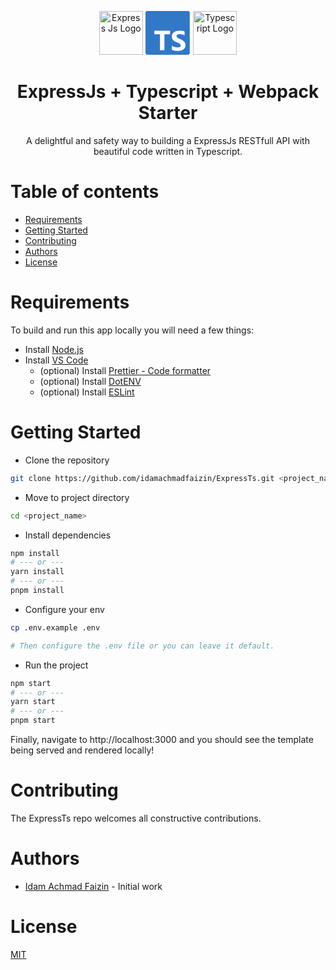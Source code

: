 <p align="center">
  <a scr="https://expressjs.com/">
      <img src="https://i.cloudup.com/zfY6lL7eFa-3000x3000.png" height="70" alt="Express Js Logo" title="Express Js Logo"/>
  </a>
  <a src="https://www.typescriptlang.org/">
    <svg fill="none" height="70" viewBox="0 0 27 26" xmlns="http://www.w3.org/2000/svg"><path clip-rule="evenodd" d="m.98608 0h24.32332c.5446 0 .9861.436522.9861.975v24.05c0 .5385-.4415.975-.9861.975h-24.32332c-.544597 0-.98608-.4365-.98608-.975v-24.05c0-.538478.441483-.975.98608-.975zm13.63142 13.8324v-2.1324h-9.35841v2.1324h3.34111v9.4946h2.6598v-9.4946zm1.0604 9.2439c.4289.2162.9362.3784 1.5218.4865.5857.1081 1.2029.1622 1.8518.1622.6324 0 1.2331-.0595 1.8023-.1784.5691-.1189 1.0681-.3149 1.497-.5879s.7685-.6297 1.0187-1.0703.3753-.9852.3753-1.6339c0-.4703-.0715-.8824-.2145-1.2365-.1429-.3541-.3491-.669-.6186-.9447-.2694-.2757-.5925-.523-.9692-.7419s-.8014-.4257-1.2743-.6203c-.3465-.1406-.6572-.2771-.9321-.4095-.275-.1324-.5087-.2676-.7011-.4054-.1925-.1379-.3409-.2838-.4454-.4379-.1045-.154-.1567-.3284-.1567-.523 0-.1784.0467-.3392.1402-.4824.0935-.1433.2254-.2663.3959-.369s.3794-.1824.6269-.2392c.2474-.0567.5224-.0851.8248-.0851.22 0 .4523.0162.697.0486.2447.0325.4908.0825.7382.15.2475.0676.4881.1527.7218.2555.2337.1027.4495.2216.6475.3567v-2.4244c-.4015-.1514-.84-.2636-1.3157-.3365-.4756-.073-1.0214-.1095-1.6373-.1095-.6268 0-1.2207.0662-1.7816.1987-.5609.1324-1.0544.3392-1.4806.6203s-.763.6392-1.0104 1.0743c-.2475.4352-.3712.9555-.3712 1.5609 0 .7731.2268 1.4326.6805 1.9785.4537.546 1.1424 1.0082 2.0662 1.3866.363.146.7011.2892 1.0146.4298.3134.1405.5842.2865.8124.4378.2282.1514.4083.3162.5403.4946s.198.3811.198.6082c0 .1676-.0413.323-.1238.4662-.0825.1433-.2076.2676-.3753.373s-.3766.1879-.6268.2473c-.2502.0595-.5431.0892-.8785.0892-.5719 0-1.1383-.0986-1.6992-.2959-.5608-.1973-1.0805-.4933-1.5589-.8879z" fill="#3178c6" fill-rule="evenodd"></path></svg>
  </a>
  <a src="https://webpack.js.org/">
    <img src="https://webpack.js.org/site-logo.1fcab817090e78435061.svg" height="70" alt="Typescript Logo" title="Typescript Logo" />
  </a>
</p>

<h1 align="center">
  <a src="https://expressjs.com/">ExpressJs</a>
  +
  <a src="https://www.typescriptlang.org/">Typescript</a>
  +
  <a src="https://webpack.js.org/">Webpack</a>
  Starter
</h1>

<p align="center">
  A delightful and safety way to building a ExpressJs RESTfull API with beautiful code written in Typescript.
</p>

<!-- [![NPM Version][npm-version-image]][npm-url] -->
<!-- [![NPM Install Size][npm-install-size-image]][npm-install-size-url] -->
<!-- [![NPM Downloads][npm-downloads-image]][npm-downloads-url] -->

# Table of contents

- [Requirements](#requirements)
- [Getting Started](#getting-started)
- [Contributing](#contributing)
- [Authors](#authors)
- [License](#license)

# Requirements

To build and run this app locally you will need a few things:

- Install [Node.js](https://nodejs.org/)
- Install [VS Code](https://code.visualstudio.com/)
  - (optional) Install [Prettier - Code formatter](https://marketplace.visualstudio.com/items?itemName=esbenp.prettier-vscode)
  - (optional) Install [DotENV](https://marketplace.visualstudio.com/items?itemName=mikestead.dotenv)
  - (optional) Install [ESLint](https://marketplace.visualstudio.com/items?itemName=dbaeumer.vscode-eslint)

# Getting Started

- Clone the repository

```bash
git clone https://github.com/idamachmadfaizin/ExpressTs.git <project_name>
```

- Move to project directory

```bash
cd <project_name>
```

- Install dependencies

```bash
npm install
# --- or ---
yarn install
# --- or ---
pnpm install
```

- Configure your env

```bash
cp .env.example .env

# Then configure the .env file or you can leave it default.
```

- Run the project

```bash
npm start
# --- or ---
yarn start
# --- or ---
pnpm start
```

Finally, navigate to http://localhost:3000 and you should see the template being served and rendered locally!

# Contributing

The ExpressTs repo welcomes all constructive contributions.

# Authors

- [Idam Achmad Faizin](https://github.com/idamachmadfaizin) - Initial work

# License

[MIT](LICENSE)

<!-- [npm-downloads-url]: https://npmcharts.com/compare/express?minimal=true -->

<!-- [npm-install-size-url]: https://packagephobia.com/result?p=express -->

[npm-url]: https://npmjs.org/package/express
[npm-version-image]: https://badgen.net/npm/v/express

<!-- [![Express Logo](https://i.cloudup.com/zfY6lL7eFa-3000x3000.png)](http://expressjs.com/)
![Typescript Logo](https://upload.wikimedia.org/wikipedia/commons/thumb/4/4c/Typescript_logo_2020.svg/512px-Typescript_logo_2020.svg.png)

# Project Title

Build Express Js + Typescript with basic features

## Getting Started

These instructions will get you a copy of the project up and running on your local machine for development and testing purposes. See deployment for notes on how to deploy the project on a live system.

### Prerequisites

This is a Node.js module available through the npm registry.

Before installing, download and install Node.js 10 or higher is required.

### Installing

First clone or download this project.

Then follow this commands:

```
$ npm install or yarn install
```

## Authors

* **Idam Achmad Faizin** - *Initial work* - [Idamachmadfaizin](https://github.com/idamachmadfaizin) -->
